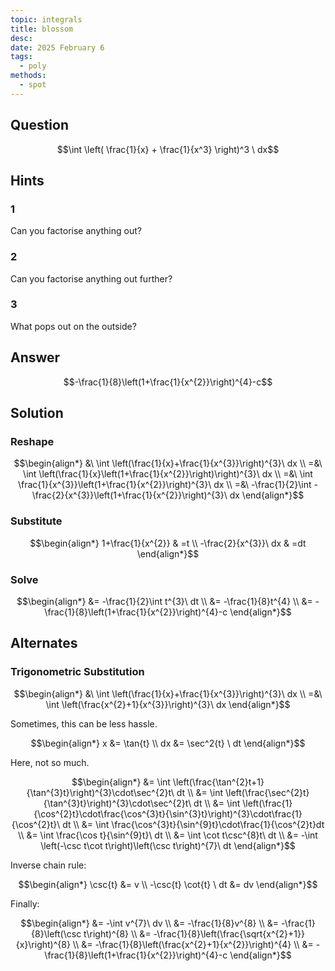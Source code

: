 ```yaml
---
topic: integrals
title: blossom
desc: 
date: 2025 February 6
tags:
  - poly
methods:
  - spot
---
```



## Question
```math
\int
  \left(
    \frac{1}{x} + \frac{1}{x^3}
  \right)^3
\ dx
```


## Hints

### 1
Can you factorise anything out?

### 2
Can you factorise anything out further?

### 3
What pops out on the outside?


## Answer
```math
-\frac{1}{8}\left(1+\frac{1}{x^{2}}\right)^{4}-c
```


## Solution

### Reshape
```math
\begin{align*}
  &\ \int \left(\frac{1}{x}+\frac{1}{x^{3}}\right)^{3}\ dx
  \\ =&\ \int \left(\frac{1}{x}\left(1+\frac{1}{x^{2}}\right)\right)^{3}\ dx
  \\ =&\ \int \frac{1}{x^{3}}\left(1+\frac{1}{x^{2}}\right)^{3}\ dx
  \\ =&\ -\frac{1}{2}\int -\frac{2}{x^{3}}\left(1+\frac{1}{x^{2}}\right)^{3}\ dx
\end{align*}
```

### Substitute
```math
\begin{align*}
  1+\frac{1}{x^{2}} & =t
  \\ -\frac{2}{x^{3}}\ dx & =dt
\end{align*}
```

### Solve
```math
\begin{align*}
  &= -\frac{1}{2}\int t^{3}\ dt
  \\ &= -\frac{1}{8}t^{4}
  \\ &= -\frac{1}{8}\left(1+\frac{1}{x^{2}}\right)^{4}-c
\end{align*}
```


## Alternates

### Trigonometric Substitution

```math
\begin{align*}
  &\ \int \left(\frac{1}{x}+\frac{1}{x^{3}}\right)^{3}\ dx
  \\ =&\ \int \left(\frac{x^{2}+1}{x^{3}}\right)^{3}\ dx
\end{align*}
```

Sometimes, this can be less hassle.

```math
\begin{align*}
  x &= \tan{t}
  \\ dx &= \sec^2{t} \ dt
\end{align*}
```

Here, not so much.

```math
\begin{align*}
  &= \int \left(\frac{\tan^{2}t+1}{\tan^{3}t}\right)^{3}\cdot\sec^{2}t\ dt
  \\ &= \int \left(\frac{\sec^{2}t}{\tan^{3}t}\right)^{3}\cdot\sec^{2}t\ dt
  \\ &= \int \left(\frac{1}{\cos^{2}t}\cdot\frac{\cos^{3}t}{\sin^{3}t}\right)^{3}\cdot\frac{1}{\cos^{2}t}\ dt
  \\ &= \int \frac{\cos^{3}t}{\sin^{9}t}\cdot\frac{1}{\cos^{2}t}dt
  \\ &= \int \frac{\cos t}{\sin^{9}t}\ dt
  \\ &= \int \cot t\csc^{8}t\ dt
  \\ &= -\int \left(-\csc t\cot t\right)\left(\csc t\right)^{7}\ dt
\end{align*}
```

Inverse chain rule:

```math
\begin{align*}
  \csc{t} &= v
  \\ -\csc{t} \cot{t} \ dt &= dv
\end{align*}
```

Finally:

```math
\begin{align*}
  &= -\int v^{7}\ dv
  \\ &= -\frac{1}{8}v^{8}
  \\ &= -\frac{1}{8}\left(\csc t\right)^{8}
  \\ &= -\frac{1}{8}\left(\frac{\sqrt{x^{2}+1}}{x}\right)^{8}
  \\ &= -\frac{1}{8}\left(\frac{x^{2}+1}{x^{2}}\right)^{4}
  \\ &= -\frac{1}{8}\left(1+\frac{1}{x^{2}}\right)^{4}-c
\end{align*}
```
